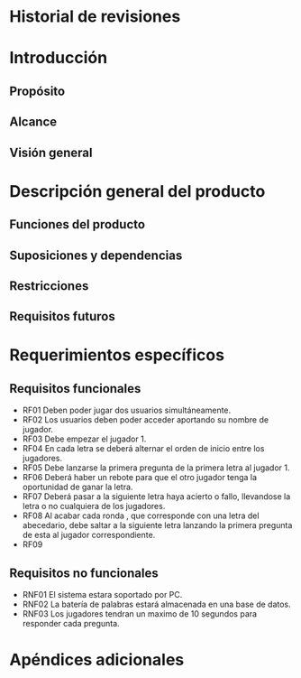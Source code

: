 # Historial de revisiones

  
# Introducción
## Propósito
## Alcance
## Visión general

# Descripción general del producto
## Funciones del producto
## Suposiciones y dependencias
## Restricciones
## Requisitos futuros

# Requerimientos específicos
## Requisitos funcionales
* RF01 Deben poder jugar dos usuarios simultáneamente.
* RF02 Los usuarios deben poder acceder aportando su nombre de jugador.
* RF03 Debe empezar el jugador 1.
* RF04 En cada letra se deberá alternar el orden de inicio entre los jugadores.
* RF05 Debe lanzarse la primera pregunta de la primera letra al jugador 1.
* RF06 Deberá haber un rebote para que el otro jugador tenga la oportunidad de ganar la letra.
* RF07 Deberá pasar a la siguiente letra haya acierto o fallo, llevandose la letra o no cualquiera de los jugadores.
* RF08 Al acabar cada ronda , que corresponde con una letra del abecedario, debe saltar a la siguiente letra lanzando la primera pregunta de esta al jugador correspondiente.
* RF09 

## Requisitos no funcionales
* RNF01 El sistema estara soportado por PC.
* RNF02 La batería de palabras estará almacenada en una base de datos.
* RNF03 Los jugadores tendran un maximo de 10 segundos para responder cada pregunta.

# Apéndices adicionales
